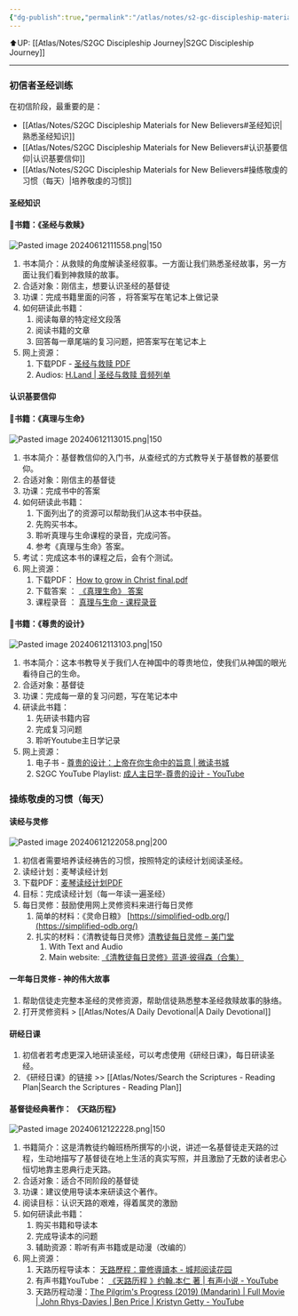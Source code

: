 ```yaml
---
{"dg-publish":true,"permalink":"/atlas/notes/s2-gc-discipleship-materials-for-new-believers/","noteIcon":""}
---
```


⬆️UP: [[Atlas/Notes/S2GC Discipleship Journey\|S2GC Discipleship Journey]]

---
### 初信者圣经训练
在初信阶段，最重要的是：
- [[Atlas/Notes/S2GC Discipleship Materials for New Believers#圣经知识\|熟悉圣经知识]]
- [[Atlas/Notes/S2GC Discipleship Materials for New Believers#认识基要信仰\|认识基要信仰]]
- [[Atlas/Notes/S2GC Discipleship Materials for New Believers#操练敬虔的习惯（每天）\|培养敬虔的习惯]]

#### 圣经知识

#### 📕书籍：《**圣经与救赎**》
![Pasted image 20240612111558.png|150](/img/user/Atlas/Utility/Images/Pasted%20image%2020240612111558.png)
1. 书本简介：从救赎的角度解读圣经叙事。一方面让我们熟悉圣经故事，另一方面让我们看到神救赎的故事。
2. 合适对象：刚信主，想要认识圣经的基督徒
3. 功课：完成书籍里面的问答 ，将答案写在笔记本上做记录
4. 如何研读此书籍：
	1. 阅读每章的特定经文段落
	2. 阅读书籍的文章
	3. 回答每一章尾端的复习问题，把答案写在笔记本上
5. 网上资源：
	1. 下载PDF - [圣经与救赎 PDF](https://christinejin.org/pdf/Christian/%E5%9C%A3%E7%BB%8F%E4%B8%8E%E6%95%91%E8%B5%8E(%E8%89%AF%E5%8F%8B%E5%9C%A3%E7%BB%8F%E5%AD%A6%E9%99%A2).pdf)
	2. Audios:  [H.Land | 圣经与救赎 音频列单](https://h.land/blog/tag/1184)

#### 认识基要信仰

#### 📕书籍：《**真理与生命**》
![Pasted image 20240612113015.png|150](/img/user/Atlas/Utility/Images/Pasted%20image%2020240612113015.png)
1. 书本简介：基督教信仰的入门书，从查经式的方式教导关于基督教的基要信仰。
2. 合适对象：刚信主的基督徒
3. 功课：完成书中的答案
4. 如何研读此书籍：
	1. 下面列出了的资源可以帮助我们从这本书中获益。
	2. 先购买书本。
	3. 聆听真理与生命课程的录音，完成问答。
	4. 参考《真理与生命》答案。
5. 考试：完成这本书的课程之后，会有个测试。
6. 网上资源：
	1. 下载PDF： [How to grow in Christ final.pdf](https://www.dropbox.com/s/6colk8pp0l81ykx/How%20to%20grow%20in%20Christ%20final.pdf?dl=0)
	2. 下载答案 ： [《真理生命》 答案](https://reformedsingapore.com/howtogrowinchristanswer/)
	3. 课程录音 ： [真理与生命 - 课程录音](https://reformedsingapore.com/gaigezhongmianfeiluyin/)

#### 📕书籍：《**尊贵的设计**》
![Pasted image 20240612113103.png|150](/img/user/Atlas/Utility/Images/Pasted%20image%2020240612113103.png)
1. 书本简介：这本书教导关于我们人在神国中的尊贵地位，使我们从神国的眼光看待自己的生命。
2. 合适对象：基督徒
3. 功课：完成每一章的复习问题，写在笔记本中
4. 研读此书籍：
	1. 先研读书籍内容
	2. 完成复习问题
	3. 聆听Youtube主日学记录
5. 网上资源：
	1. 电子书 - [尊贵的设计：上帝在你生命中的旨意 | 微读书城](https://wdbook.com/dp/65303622373377) 
	2. S2GC YouTube Playlist: [成人主日学-尊贵的设计 - YouTube](https://youtube.com/playlist?list=PLo3D1_2a996NoBNVwkINr4cMj3icXAaQG&si=ytuX2WnbYlmv0YFH)

### 操练敬虔的习惯（每天）

#### 读经与灵修
![Pasted image 20240612122058.png|200](/img/user/Atlas/Utility/Images/Pasted%20image%2020240612122058.png)
1. 初信者需要培养读经祷告的习惯，按照特定的读经计划阅读圣经。
2. 读经计划：麦琴读经计划
3. 下载PDF：[麦琴读经计划PDF](chrome-extension://efaidnbmnnnibpcajpcglclefindmkaj/https://congfang.com/files/Robert%20Murray%20MCheyne%20-%20Bible%20Reading%20Calendar%20Chinese.pdf)
4. 目标：完成读经计划（每一年读一遍圣经）
5. 每日灵修：鼓励使用网上灵修资料来进行每日灵修
	1. 简单的材料：《灵命日粮》 [https://simplified-odb.org/](https://simplified-odb.org/)
	2. 扎实的材料：《清教徒每日灵修》[清教徒每日灵修 – 美门堂](https://meimentang.com/?p=20094)
		1. With Text and Audio
		2. Main website: [《清教徒每日灵修》蓝道·彼得森（合集）](https://h.land/blog/95971)

#### 一年每日灵修 - 神的伟大故事
1. 帮助信徒走完整本圣经的灵修资源，帮助信徒熟悉整本圣经救赎故事的脉络。
2. 打开灵修资料 > [[Atlas/Notes/A Daily Devotional\|A Daily Devotional]]


#### 研经日课
1. 初信者若考虑更深入地研读圣经，可以考虑使用《研经日课》，每日研读圣经。
2. 《研经日课》的链接 >> [[Atlas/Notes/Search the Scriptures - Reading Plan\|Search the Scriptures - Reading Plan]]


#### 基督徒经典著作： 《天路历程》
![Pasted image 20240612122228.png|150](/img/user/Atlas/Utility/Images/Pasted%20image%2020240612122228.png) 
1. 书籍简介：这是清教徒约翰班杨所撰写的小说，讲述一名基督徒走天路的过程，生动地描写了基督徒在地上生活的真实写照，并且激励了无数的读者忠心恒切地靠主恩典行走天路。
2. 合适对象：适合不同阶段的基督徒
3. 功课：建议使用导读本来研读这个著作。
4. 阅读目标：认识天路的艰难，得着属灵的激励
5. 如何研读此书籍：
	1. 购买书籍和导读本
	2. 完成导读本的问题
	3. 辅助资源：聆听有声书籍或是动漫（改编的）
6. 网上资源：
	1. 天路历程导读本： [天路歷程：靈修導讀本 - 城邦阅读花园](https://www.cite.com.my/product_info.php?products_id=332006)
	2. 有声书籍YouTube： [《天路历程 》约翰.本仁 著 | 有声小说 - YouTube](https://www.youtube.com/watch?v=TrqgWfVeo7g&t=601s)
	3. 天路历程动漫：[The Pilgrim's Progress (2019) (Mandarin) | Full Movie | John Rhys-Davies | Ben Price | Kristyn Getty - YouTube](https://www.youtube.com/watch?v=SGb1Awp54tk&t=1528s&pp=ygUM5aSp6Lev5Y6G56iL)
